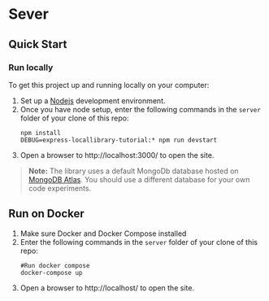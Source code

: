 # Sever

## Quick Start

### Run locally

To get this project up and running locally on your computer:

1. Set up a [Nodejs](https://wiki.developer.mozilla.org/en-US/docs/Learn/Server-side/Express_Nodejs/development_environment) development environment.
1. Once you have node setup, enter the following commands in the `server` folder of your clone of this repo:
   ```
   npm install
   DEBUG=express-locallibrary-tutorial:* npm run devstart
   ```
1. Open a browser to http://localhost:3000/ to open the site.

> **Note:** The library uses a default MongoDb database hosted on [MongoDB Atlas](https://www.mongodb.com/cloud/atlas). You should use a different database for your own code experiments.

## Run on Docker

1. Make sure Docker and Docker Compose installed
1. Enter the following commands in the `server` folder of your clone of this repo:
   ```
   #Run docker compose
   docker-compose up
   ```
1. Open a browser to http://localhost/ to open the site.

